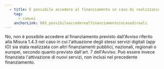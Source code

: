 ```yaml
---
  - title: È possibile accedere al finanziamento in caso di realizzazione del progetto, con l'ausilio di Fondi pubblici, prima della pubblicazione dell'Avviso "Adozione app IO" della Misura 1.4.3?
    tag:
      - comuni
    anchorLink: 003_possibileaccederealfinanziamentoincasodireali
---
```


No, non è possibile accedere al finanziamento previsto dall'Avviso riferito alla Misura 1.4.3 nel caso in cui l'attuazione degli stessi servizi digitali (app IO) sia stata realizzata con altri finanziamenti pubblici, nazionali, regionali o europei, secondo quanto previsto dall'art. 7 dell'Avviso. Può essere invece finanziata l'attivazione di nuovi servizi, non inclusi nel precedente finanziamento.